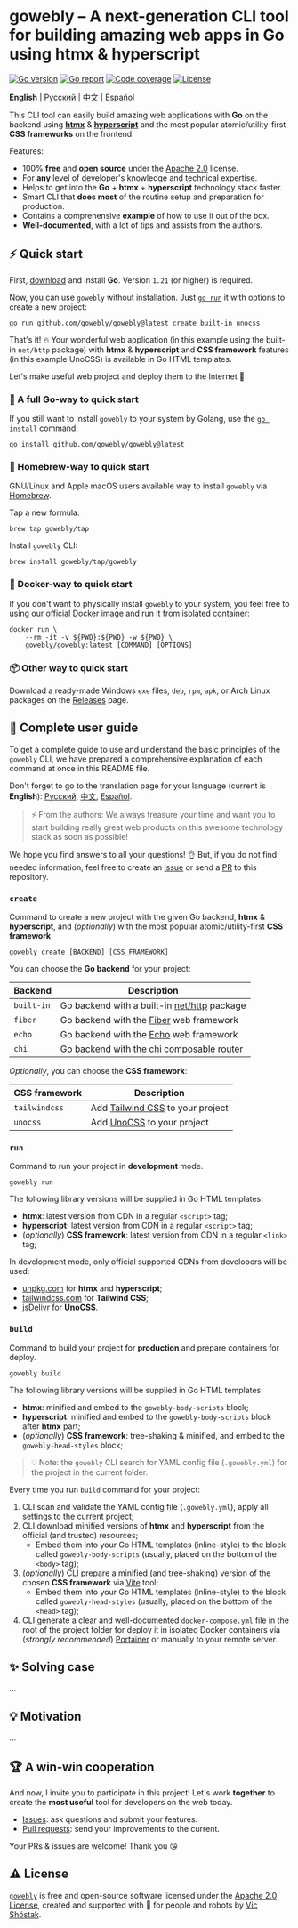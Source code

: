 # gowebly – A next-generation CLI tool for building amazing web apps in Go using htmx & hyperscript

[![Go version][go_version_img]][go_dev_url]
[![Go report][go_report_img]][go_report_url]
[![Code coverage][go_code_coverage_img]][repo_url]
[![License][repo_license_img]][repo_license_url]

**English** | [Русский][repo_readme_ru_url] | [中文][repo_readme_cn_url] | 
[Español][repo_readme_es_url]

This CLI tool can easily build amazing web applications with **Go** 
on the backend using [**htmx**][htmx_url] & [**hyperscript**][hyperscript_url] 
and the most popular atomic/utility-first **CSS frameworks** on the frontend.

Features:

- 100% **free** and **open source** under the [Apache 2.0][repo_license_url] 
  license.
- For **any** level of developer's knowledge and technical expertise.
- Helps to get into the **Go** + **htmx** + **hyperscript** technology 
  stack faster.
- Smart CLI that **does most** of the routine setup and preparation for 
  production.
- Contains a comprehensive **example** of how to use it out of the box.
- **Well-documented**, with a lot of tips and assists from the authors.

## ⚡️ Quick start

First, [download][go_download_url] and install **Go**. Version `1.21` (or 
higher) is required.

Now, you can use `gowebly` without installation. Just [`go run`][go_run_url] it 
with options to create a new project:

```console
go run github.com/gowebly/gowebly@latest create built-in unocss
```

That's it! 🔥 Your wonderful web application (in this example using the 
built-in `net/http` package) with **htmx** & **hyperscript** and **CSS 
framework** features (in this example UnoCSS) is available in Go HTML templates.

Let's make useful web project and deploy them to the Internet 🚀

### 🔹 A full Go-way to quick start

If you still want to install `gowebly` to your system by Golang, use the 
[`go install`][go_install_url] command:

```console
go install github.com/gowebly/gowebly@latest
```

### 🍺 Homebrew-way to quick start

GNU/Linux and Apple macOS users available way to install `gowebly` via 
[Homebrew][brew_url].

Tap a new formula:

```console
brew tap gowebly/tap
```

Install `gowebly` CLI:

```console
brew install gowebly/tap/gowebly
```

### 🐳 Docker-way to quick start

If you don't want to physically install `gowebly` to your system, you feel
free to using our [official Docker image][docker_image_url] and run it from
isolated container:

```console
docker run \
    --rm -it -v ${PWD}:${PWD} -w ${PWD} \
    gowebly/gowebly:latest [COMMAND] [OPTIONS]
```

### 📦 Other way to quick start

Download a ready-made Windows `exe` files, `deb`, `rpm`, `apk`, or Arch Linux 
packages on the [Releases][repo_releases_url] page.

## 📖 Complete user guide

To get a complete guide to use and understand the basic principles of the
`gowebly` CLI, we have prepared a comprehensive explanation of each command at
once in this README file.

Don't forget to go to the translation page for your language (current is 
**English**): [Русский][repo_readme_ru_url], [中文][repo_readme_cn_url],
[Español][repo_readme_es_url].

> ⚡️ From the authors: We always treasure your time and want you to start 
> building really great web products on this awesome technology stack as 
> soon as possible!

We hope you find answers to all your questions! 👌 But, if you do not find 
needed information, feel free to create an [issue][repo_issues_url] or send a 
[PR][repo_pull_request_url] to this repository.

### `create`

Command to create a new project with the given Go backend, **htmx** & 
**hyperscript**, and (_optionally_) with the most popular 
atomic/utility-first **CSS framework**.

```console
gowebly create [BACKEND] [CSS_FRAMEWORK]
```

You can choose the **Go backend** for your project:

| Backend    | Description                                                 |
|------------|-------------------------------------------------------------|
| `built-in` | Go backend with a built-in [net/http][net_http_url] package |
| `fiber`    | Go backend with the [Fiber][fiber_url] web framework        |
| `echo`     | Go backend with the [Echo][echo_url] web framework          |
| `chi`      | Go backend with the [chi][chi_url]  composable router       |

_Optionally_, you can choose the **CSS framework**:

| CSS framework | Description                                         |
|---------------|-----------------------------------------------------|
| `tailwindcss` | Add [Tailwind CSS][tailwindcss_url] to your project |
| `unocss`      | Add [UnoCSS][unocss_url]  to your project           |

### `run`

Command to run your project in **development** mode.

```console
gowebly run
```

The following library versions will be supplied in Go HTML templates:

- **htmx**: latest version from CDN in a regular `<script>` tag;
- **hyperscript**: latest version from CDN in a regular `<script>` tag;
- (_optionally_) **CSS framework**: latest version from CDN in a regular 
  `<link>` tag;

In development mode, only official supported CDNs from developers 
will be used: 

- [unpkg.com][unpkg_url] for **htmx** and **hyperscript**;
- [tailwindcss.com][tailwindcss_cdn_url] for **Tailwind CSS**;
- [jsDelivr][jsdelivr_url] for **UnoCSS**.

### `build`

Command to build your project for **production** and prepare containers for 
deploy.

```console
gowebly build
```

The following library versions will be supplied in Go HTML templates:

- **htmx**: minified and embed to the `gowebly-body-scripts` block;
- **hyperscript**: minified and embed to the `gowebly-body-scripts` block 
  after **htmx** part;
- (_optionally_) **CSS framework**: tree-shaking & minified, and embed to 
  the `gowebly-head-styles` block;

> 💡 Note: the `gowebly` CLI search for YAML config file (`.gowebly.yml`) for 
> the project in the current folder.

Every time you run `build` command for your project:

1. CLI scan and validate the YAML config file (`.gowebly.yml`), apply all 
   settings to the current project;
2. CLI download minified versions of **htmx** and **hyperscript** from the 
   official (and trusted) resources;
   - Embed them into your Go HTML templates (inline-style) to the block 
     called `gowebly-body-scripts` (usually, placed on the bottom of the 
     `<body>` tag);
3. (_optionally_) CLI prepare a minified (and tree-shaking) version of the 
   chosen **CSS framework** via [Vite][vite_url] tool;
   - Embed them into your Go HTML templates (inline-style) to the block 
     called `gowebly-head-styles` (usually, placed on the bottom of the 
     `<head>` tag);
4. CLI generate a clear and well-documented `docker-compose.yml` file in the 
   root of the project folder for deploy it in isolated Docker containers via 
   (_strongly recommended_) [Portainer][portainer_url] or manually to your 
   remote server.

## ✨ Solving case

...

## 💡 Motivation

...

## 🏆 A win-win cooperation

And now, I invite you to participate in this project! Let's work **together** to
create the **most useful** tool for developers on the web today.

- [Issues][repo_issues_url]: ask questions and submit your features.
- [Pull requests][repo_pull_request_url]: send your improvements to the current.

Your PRs & issues are welcome! Thank you 😘

## ⚠️ License

[`gowebly`][repo_url] is free and open-source software licensed 
under the [Apache 2.0 License][repo_license_url], created and supported with 🩵 
for people and robots by [Vic Shóstak][author_url].

<!-- Go links -->

[go_download_url]: https://golang.org/dl/
[go_run_url]: https://pkg.go.dev/cmd/go#hdr-Compile_and_run_Go_program
[go_install_url]: https://golang.org/cmd/go/#hdr-Compile_and_install_packages_and_dependencies
[go_report_url]: https://goreportcard.com/report/github.com/gowebly/gowebly
[go_dev_url]: https://pkg.go.dev/github.com/gowebly/gowebly
[go_version_img]: https://img.shields.io/badge/Go-1.21+-00ADD8?style=for-the-badge&logo=go
[go_code_coverage_img]: https://img.shields.io/badge/code_coverage-0%25-success?style=for-the-badge&logo=none
[go_report_img]: https://img.shields.io/badge/Go_report-A+-success?style=for-the-badge&logo=none

<!-- Repository links -->

[repo_url]: https://github.com/gowebly/gowebly
[repo_issues_url]: https://github.com/gowebly/gowebly/issues
[repo_pull_request_url]: https://github.com/gowebly/gowebly/pulls
[repo_releases_url]: https://github.com/gowebly/gowebly/releases
[repo_license_url]: https://github.com/gowebly/gowebly/blob/main/LICENSE
[repo_license_img]: https://img.shields.io/badge/license-Apache_2.0-red?style=for-the-badge&logo=none

<!-- Author links -->

[author_url]: https://github.com/koddr

<!-- Readme links -->

[repo_readme_en_url]: https://github.com/gowebly/gowebly/blob/main/README.md
[repo_readme_ru_url]: https://github.com/gowebly/gowebly/blob/main/README_RU.md
[repo_readme_cn_url]: https://github.com/gowebly/gowebly/blob/main/README_CN.md
[repo_readme_es_url]: https://github.com/gowebly/gowebly/blob/main/README_ES.md
[docker_image_url]: https://hub.docker.com/repository/docker/gowebly/gowebly
[portainer_url]: https://docs.portainer.io
[brew_url]: https://brew.sh
[vite_url]: https://vitejs.dev
[htmx_url]: https://htmx.org
[hyperscript_url]: https://hyperscript.org
[tailwindcss_url]: https://tailwindcss.com
[tailwindcss_cdn_url]: https://tailwindcss.com/docs/installation/play-cdn
[unocss_url]: https://unocss.dev
[unpkg_url]: https://unpkg.com
[jsdelivr_url]: https://www.jsdelivr.com
[net_http_url]: https://pkg.go.dev/net/http
[fiber_url]: https://gofiber.io
[echo_url]: https://echo.labstack.com
[chi_url]: https://go-chi.io
